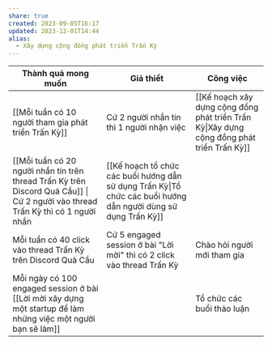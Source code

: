 ```yaml
---
share: true
created: 2023-09-05T16:17
updated: 2023-12-01T14:44
alias:
  - Xây dựng cộng đồng phát triển Trấn Kỳ
---
```


| Thành quả mong muốn                                                                                                                                                    | Giả thiết                                                                                                      | Công việc                                                                                 |
| ---------------------------------------------------------------------------------------------------------------------------------------------------------------------- | -------------------------------------------------------------------------------------------------------------- | ----------------------------------------------------------------------------------------- |
| [[Mỗi tuần có 10 người tham gia phát triển Trấn Kỳ]]                                                                                                                   | Cứ 2 người nhắn tin thì 1 người nhận việc                                                                      | [[Kế hoạch xây dựng cộng đồng phát triển Trấn Kỳ\|Xây dựng cộng đồng phát triển Trấn Kỳ]] |
| [[Mỗi tuần có 20 người nhắn tin trên thread Trấn Kỳ trên Discord Quả Cầu]]                                        \| Cứ 2 người vào thread Trấn Kỳ thì có 1 người nhắn | [[Kế hoạch tổ chức các buổi hướng dẫn sử dụng Trấn Kỳ\|Tổ chức các buổi hướng dẫn người dùng sử dụng Trấn Kỳ]] |                                                                                           |
| Mỗi tuần có 40 click vào thread Trấn Kỳ trên Discord Quả Cầu                                                                                                           | Cứ 5 engaged session ở bài "Lời mời" thì có 2 click vào thread Trấn Kỳ                                         | Chào hỏi người mới tham gia                                                               |
| Mỗi ngày có 100 engaged session ở bài [[Lời mời xây dựng một startup để làm những việc một người bạn sẽ làm]]                                                          |                                                                                                                | Tổ chức các buổi thảo luận                                                                |
